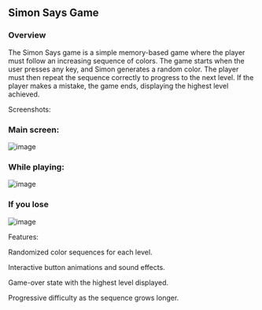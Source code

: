 ## Simon Says Game

### Overview

The Simon Says game is a simple memory-based game where the player must follow an increasing sequence of colors. The game starts when the user presses any key, and Simon generates a random color. The player must then repeat the sequence correctly to progress to the next level. If the player makes a mistake, the game ends, displaying the highest level achieved.

Screenshots:
### Main screen:
![image](https://github.com/user-attachments/assets/66c64097-f012-44cf-9618-df2f7b7654c6)

### While playing:
![image](https://github.com/user-attachments/assets/e47e4b63-c668-445b-856d-2be53502e34d)

### If you lose
![image](https://github.com/user-attachments/assets/436b7d17-0818-4add-9699-eb75f8a169d0)


Features:

Randomized color sequences for each level.

Interactive button animations and sound effects.

Game-over state with the highest level displayed.

Progressive difficulty as the sequence grows longer.


